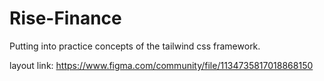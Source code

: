 # Rise-Finance
Putting into practice concepts of the tailwind css framework.

layout link: https://www.figma.com/community/file/1134735817018868150
